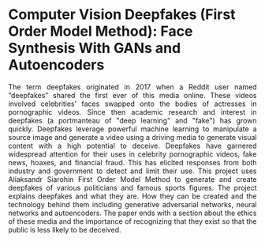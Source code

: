# Computer Vision Deepfakes (First Order Model Method): Face Synthesis With GANs and Autoencoders
<p align="justify">The term deepfakes originated in 2017 when a Reddit user named “deepfakes” shared the first ever of this media online. These videos involved celebrities’ faces swapped onto the bodies of actresses in pornographic videos. Since then academic research and interest in deepfakes (a portmanteau of "deep learning" and "fake") has grown quickly. Deepfakes leverage powerful machine learning to manipulate a source image and generate a video using a driving media to generate visual content with a high potential to deceive. Deepfakes have garnered widespread attention for their uses in celebrity pornographic videos, fake news, hoaxes, and financial fraud. This has elicited responses from both industry and government to detect and limit their use. This project uses Aliaksandr Siarohin First Order Model Method to generate and create deepfakes of various politicians and famous sports figures. The project explains deepfakes and what they are. How they can be created and the technology behind them including generative adversarial networks, neural networks and autoencoders. The paper ends with a section about the ethics of these media and the importance of recognizing that they exist so that the public is less likely to be deceived.</p>
